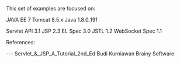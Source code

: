 This set of examples are focused on:

JAVA EE 7
Tomcat 8.5.x
Java 1.8.0_191

Servlet API 3.1
JSP 2.3
EL Spec 3.0
JSTL 1.2
WebSocket Spec 1.1


References:

---	Servlet_&_JSP_A_Tutorial_2nd_Ed
	Budi Kurniawan
	Brainy Software